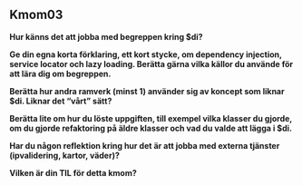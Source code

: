 ---
---

Kmom03
-------------------------

**Hur känns det att jobba med begreppen kring $di?**


**Ge din egna korta förklaring, ett kort stycke, om dependency injection, service locator och lazy loading. Berätta gärna vilka källor du använde för att lära dig om begreppen.**


**Berätta hur andra ramverk (minst 1) använder sig av koncept som liknar $di. Liknar det “vårt” sätt?**


**Berätta lite om hur du löste uppgiften, till exempel vilka klasser du gjorde, om du gjorde refaktoring på äldre klasser och vad du valde att lägga i $di.**


**Har du någon reflektion kring hur det är att jobba med externa tjänster (ipvalidering, kartor, väder)?**


**Vilken är din TIL för detta kmom?**
